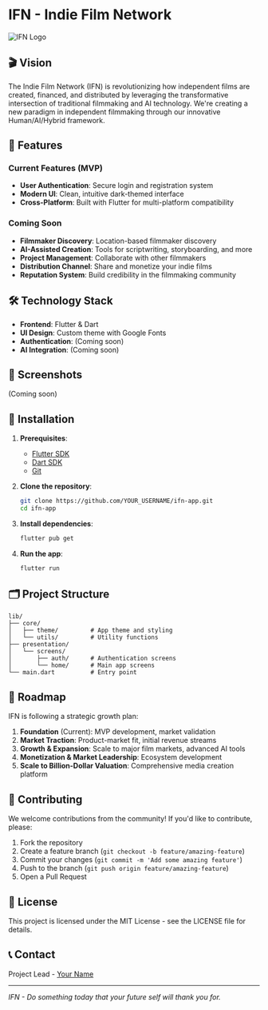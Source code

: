 # IFN - Indie Film Network

![IFN Logo](https://scontent-atl3-3.xx.fbcdn.net/v/t39.30808-6/327165784_850019026093166_4650055300643963755_n.png?_nc_cat=109&ccb=1-7&_nc_sid=6ee11a&_nc_ohc=LGLIyiXUL-UQ7kNvgEUq495&_nc_oc=AdnmBOy3NrvgMA6a5QLXJMx3R9-YeVV92E1Kkvthe1z1rIcoep_f0w1cuoCXm-H8chpPcgQjKq2JjV-bi17BAmLc&_nc_zt=23&_nc_ht=scontent-atl3-3.xx&_nc_gid=sXf97NR1UQkhgW7w3q3z6g&oh=00_AYHTpffm3DGJnMLesdhm5FtzoJMs_Uk_ukcgq9RgM78pzw&oe=67E2F518)

## 🎬 Vision

The Indie Film Network (IFN) is revolutionizing how independent films are created, financed, and distributed by leveraging the transformative intersection of traditional filmmaking and AI technology. We're creating a new paradigm in independent filmmaking through our innovative Human/AI/Hybrid framework.

## 🚀 Features

### Current Features (MVP)
- **User Authentication**: Secure login and registration system
- **Modern UI**: Clean, intuitive dark-themed interface
- **Cross-Platform**: Built with Flutter for multi-platform compatibility

### Coming Soon
- **Filmmaker Discovery**: Location-based filmmaker discovery
- **AI-Assisted Creation**: Tools for scriptwriting, storyboarding, and more
- **Project Management**: Collaborate with other filmmakers
- **Distribution Channel**: Share and monetize your indie films
- **Reputation System**: Build credibility in the filmmaking community

## 🛠️ Technology Stack

- **Frontend**: Flutter & Dart
- **UI Design**: Custom theme with Google Fonts
- **Authentication**: (Coming soon)
- **AI Integration**: (Coming soon)

## 📱 Screenshots

(Coming soon)

## 🔧 Installation

1. **Prerequisites**:
   - [Flutter SDK](https://flutter.dev/docs/get-started/install)
   - [Dart SDK](https://dart.dev/get-dart)
   - [Git](https://git-scm.com/downloads)

2. **Clone the repository**:
   ```bash
   git clone https://github.com/YOUR_USERNAME/ifn-app.git
   cd ifn-app
   ```

3. **Install dependencies**:
   ```bash
   flutter pub get
   ```

4. **Run the app**:
   ```bash
   flutter run
   ```

## 🗂️ Project Structure

```
lib/
├── core/
│   ├── theme/         # App theme and styling
│   └── utils/         # Utility functions
├── presentation/
│   └── screens/
│       ├── auth/      # Authentication screens
│       └── home/      # Main app screens
└── main.dart          # Entry point
```

## 🔮 Roadmap

IFN is following a strategic growth plan:

1. **Foundation** (Current): MVP development, market validation
2. **Market Traction**: Product-market fit, initial revenue streams
3. **Growth & Expansion**: Scale to major film markets, advanced AI tools
4. **Monetization & Market Leadership**: Ecosystem development
5. **Scale to Billion-Dollar Valuation**: Comprehensive media creation platform

## 👥 Contributing

We welcome contributions from the community! If you'd like to contribute, please:

1. Fork the repository
2. Create a feature branch (`git checkout -b feature/amazing-feature`)
3. Commit your changes (`git commit -m 'Add some amazing feature'`)
4. Push to the branch (`git push origin feature/amazing-feature`)
5. Open a Pull Request

## 📄 License

This project is licensed under the MIT License - see the LICENSE file for details.

## 📞 Contact

Project Lead - [Your Name](mailto:your.email@example.com)

---

*IFN - Do something today that your future self will thank you for.*
